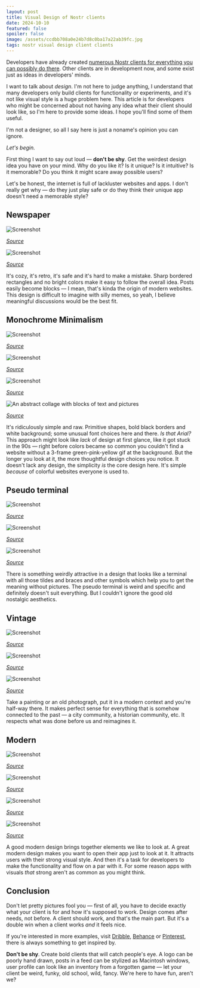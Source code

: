 ```yaml
---
layout: post
title: Visual Design of Nostr clients
date: 2024-10-10
featured: false
spoiler: false
image: /assets/ccdbb708a0e24b7d8c0ba17a22ab39fc.jpg
tags: nostr visual design client clients
---
```

Developers have already created [numerous Nostr clients for everything you can possibly do there](https://habla.news/u/vitorpamplona.com/1728488779653). Other clients are in development now, and some exist just as ideas in developers' minds.

I want to talk about *design*. I'm not here to judge anything, I understand that many developers only build clients for functionality or experiments, and it's not like visual style is a huge problem here. This article is for developers who might be concerned about not having any idea what their client should look like, so I'm here to provide some ideas. I hope you'll find some of them useful.

I'm not a designer, so all I say here is just a noname's opinion you can ignore.

*Let's begin.*

First thing I want to say out loud — **don't be shy**. Get the weirdest design idea you have on your mind. Why do you like it? Is it unique? Is it intuitive? Is it memorable? Do you think it might scare away possible users?

Let's be honest, the internet is full of lackluster websites and apps. I don't really get why — do they just play safe or do they think their unique app doesn't need a memorable style?

## Newspaper

![Screenshot](https://cdn.lapa.ninja/assets/images/seaharvest.webp)

*[Source](https://www.lapa.ninja/post/seaharvest/)*

![Screenshot](https://cdn.dribbble.com/users/4884289/screenshots/11018667/media/8dd85e4593662c818f70e5e0dbb8fb7f.png)

*[Source](https://dribbble.com/shots/11018667-Pretense-Digital-Editorial-Design-Layout-Concept-Grids)*

It's cozy, it's retro, it's safe and it's hard to make a mistake. Sharp bordered rectangles and no bright colors make it easy to follow the overall idea. Posts easily become blocks — I mean, that's kinda the origin of modern websites. This design is difficult to imagine with silly memes, so yeah, I believe meaningful discussions would be the best fit.

## Monochrome Minimalism

![Screenshot](https://httpster.net/assets/media/23/p-dpa-2014-11-24T0900220000-23hE5W.webp)

*[Source](https://p-dpa.net/)*

![Screenshot](https://i.pinimg.com/originals/fd/60/6b/fd606bb555ddc9c630b2219d9a47cbce.jpg)

*[Source](https://pin.it/4M1TzLf51)*

![Screenshot](https://64.media.tumblr.com/b659ebd484415d588cac446aceb19d1f/tumblr_plb5e0Q5851qhkf74o1_1280.jpg)

*[Source](https://extracrispy.co/post/182589513236/by-new-studio)*

![An abstract collage with blocks of text and pictures](https://64.media.tumblr.com/72720c2ed6f0b571452d2e9489fd366f/tumblr_o4hnlhNSAz1rq18dno1_1280.jpg)

*[Source](https://inspirimgrafik.tumblr.com/post/141543351455)*

It's ridiculously simple and raw. Primitive shapes, bold black borders and white background; some unusual font choices here and there. *Is that Arial?* This approach might look like *lack* of design at first glance, like it got stuck in the 90s — right before colors became so common you couldn't find a website without a 3-frame green-pink-yellow gif at the background. But the longer you look at it, the more thoughtful design choices you notice. It doesn't lack any design, the simplicity *is* the core design here. It's simple *because* of colorful websites everyone is used to.

## Pseudo terminal

![Screenshot](https://pentagram-production.imgix.net/9ee1c0a8-6d31-4e2f-8fe4-ffcd4be3b41e/Oxide_WebsiteCaseStudy_05.jpg?rect=0%2C0%2C1890%2C1890&w=740&fm=jpg&q=70&auto=format)

*[Source](https://www.pentagram.com/work/oxide/story)*

![Screenshot](https://i.pinimg.com/originals/82/0a/3c/820a3c9bfe8636f13e9944f4d7aaeb39.jpg)

*[Source](https://pin.it/7HrDudf00)*

![Screenshot](https://fiu-original.b-cdn.net/fontsinuse.com/use-images/125/125520/125520.jpeg?filename=project-4.jpg)

*[Source](https://fontsinuse.com/uses/36697/dries-bos-portfolio-website)*

There is something weirdly attractive in a design that looks like a terminal with all those tildes and braces and other symbols which help you to get the meaning without pictures. The pseudo terminal is weird and specific and definitely doesn't suit everything. But I couldn't ignore the good old nostalgic aesthetics.

## Vintage

![Screenshot](https://i.pinimg.com/564x/52/67/cb/5267cbce250495eb0388444fa8f0a230.jpg)

*[Source](https://www.instagram.com/p/ChZgt3-MrTU)*

![Screenshot](https://i.pinimg.com/564x/8b/a8/1f/8ba81f6bc7f599a11ed34d20ee62a7e9.jpg)

*[Source](https://pin.it/1cPWB0DfJ)*

![Screenshot](https://i.pinimg.com/564x/58/54/fd/5854fd961afbceace2efc628633c525f.jpg)

*[Source](https://www.behance.net/gallery/73722137/MUSIC-ARTWORK-VOLI)*

Take a painting or an old photograph, put it in a modern context and you're half-way there. It makes perfect sense for everything that is somehow connected to the past — a city community, a historian community, etc. It respects what was done before us and reimagines it.

## Modern

![Screenshot](https://i.pinimg.com/564x/93/e4/0a/93e40a708133377c4837d16e980d3b43.jpg)

*[Source](https://estudiodao.com/trabalhos/reparations-club/)*

![Screenshot](https://cdn.dribbble.com/userupload/5019933/file/original-25eb93245a8e624471f3d7e8a0058511.png?resize=1024x768)

*[Source](https://dribbble.com/shots/20789146-Crypto-Wallet-App)*

![Screenshot](https://64.media.tumblr.com/e8e019d547c7e46eff39ea7567911e5e/8e9017d434c8cd88-38/s1280x1920/95bfb18b15e4798fb9aef2b630565ec98c592f94.jpg)

*[Source](https://rafaelkfouri.tumblr.com/image/660172044849364992)*

![Screenshot](https://cdn.dribbble.com/userupload/15239346/file/original-9156e20702ad495f7b18a2fe00827720.png?resize=1024x768)

*[Source](https://dribbble.com/shots/24399672-Social-Network-Mobile-iOS-App-Design-Concept)*

A good modern design brings together elements we like to look at. A great modern design makes you want to open their app just to look at it. It attracts users with their strong visual style. And then it's a task for developers to make the functionality and flow on a par with it. For some reason apps with visuals *that* strong aren't as common as you might think.

## Conclusion

Don't let pretty pictures fool you — first of all, you have to decide exactly what your client is for and how it's supposed to work. Design comes after needs, not before. A client should work, and that's the main part. But it's a double win when a client works *and* it feels nice.

If you're interested in more examples, visit [Dribble](https://dribbble.com/), [Behance](https://www.behance.net/) or [Pinterest](https://pinterest.com/), there is always something to get inspired by.

**Don't be shy**. Create bold clients that will catch people's eye. A logo can be poorly hand drawn, posts in a feed can be stylized as Macintosh windows, user profile can look like an inventory from a forgotten game — let your client be weird, funky, old school, wild, fancy. We're here to have fun, aren't we?
